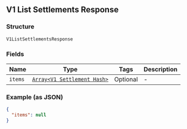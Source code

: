 ## V1 List Settlements Response

### Structure

`V1ListSettlementsResponse`

### Fields

| Name | Type | Tags | Description |
|  --- | --- | --- | --- |
| `items` | [`Array<V1 Settlement Hash>`](/doc/models/v1-settlement.md) | Optional | - |

### Example (as JSON)

```json
{
  "items": null
}
```

